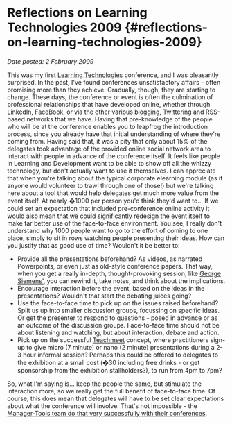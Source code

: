 # Reflections on Learning Technologies 2009 {#reflections-on-learning-technologies-2009}

_Date posted: 2 February 2009_

This was my first [Learning Technologies](http://www.learningtechnologies.co.uk/) conference, and I was pleasantly surprised. In the past, I've found conferences unsatisfactory affairs - often promising more than they achieve. Gradually, though, they are starting to change. These days, the conference or event is often the culmination of professional relationships that have developed online, whether through [LinkedIn](http://www.linkedin.com/), [FaceBook](http://www.facebook.com/), or via the other various blogging, [Twittering](http://www.twitter.com/) and RSS-based networks that we have. Having that pre-knowledge of the people who will be at the conference enables you to leapfrog the introduction process, since you already have that initial understanding of where they're coming from. Having said that, it was a pity that only about 15% of the delegates took advantage of the provided online social network area to interact with people in advance of the conference itself. It feels like people in Learning and Development want to be able to show off all the whizzy technology, but don't actually want to use it themselves. I can appreciate that when you're talking about the typical corporate elearning module (as if anyone would volunteer to trawl through one of those!) but we're talking here about a tool that would help delegates get much more value from the event itself. At nearly �1000 per person you'd think they'd want to... If we could set an expectation that included pre-conference online activity it would also mean that we could significantly redesign the event itself to make far better use of the face-to-face environment. You see, I really don't understand why 1000 people want to go to the effort of coming to one place, simply to sit in rows watching people presenting their ideas. How can you justify that as good use of time? Wouldn't it be better to:

*   Provide all the presentations beforehand? As videos, as narrated Powerpoints, or even just as old-style conference papers. That way, when you get a really in-depth, thought-provoking session, like [George Siemens'](http://www.elearnspace.org/blog/), you can rewind it, take notes, and think about the implications.
*   Encourage interaction before the event, based on the ideas in the presentations? Wouldn't that start the debating juices going?
*   Use the face-to-face time to pick up on the issues raised beforehand? Split us up into smaller discussion groups, focussing on specific ideas. Or get the presenter to respond to questions - posed in advance or as an outcome of the discussion groups. Face-to-face time should not be about listening and watching, but about interaction, debate and action.
*   Pick up on the successful [Teachmeet](http://teachmeet.pbwiki.com/Organise/) concept, where practitioners sign-up to give micro (7 minute) or nano (2 minute) presentations during a 2-3 hour informal session? Perhaps this could be offered to delegates to the exhibition at a small cost (�30 including free drinks - or get sponsorship from the exhibition stallholders?), to run from 4pm to 7pm?

So, what I'm saying is... keep the people the same, but stimulate the interaction more, so we really get the full benefit of face-to-face time. Of course, this does mean that delegates will have to be set clear expectations about what the conference will involve. That's not impossible - the [Manager-Tools team do that very successfully with their conferences](http://www.learningconversations.co.uk/main/index.php/2007/06/22/what_s_in_it_for_me).